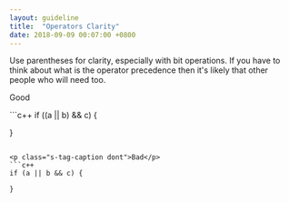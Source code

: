 ```yaml
---
layout: guideline
title:  "Operators Clarity"
date: 2018-09-09 00:07:00 +0800
---
```


Use parentheses for clarity, especially with bit operations.
If you have to think about what is the operator precedence then it's likely that other people who will need too.

<p class="s-tag-caption do">Good</p>
```c++
if ((a || b) && c) {

}
```

<p class="s-tag-caption dont">Bad</p>
```c++
if (a || b && c) {

}
```
